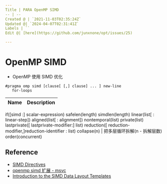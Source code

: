 ```yaml
---
Title | PARA OpenMP SIMD
-- | --
Created @ | `2021-11-03T02:35:24Z`
Updated @| `2024-04-07T02:31:41Z`
Labels | ``
Edit @| [here](https://github.com/junxnone/opt/issues/25)

---
```


# OpenMP SIMD
- OpenMP 使用 SIMD 优化

```
#pragma omp simd [clause[ [,] clause] ... ] new-line 
   for-loops
```

Name | Description
-- | --
if([simd :] scalar-expression) 
safelen(length) 
simdlen(length) 
linear(list[ : linear-step]) 
aligned(list[ : alignment]) 
nontemporal(list) 
private(list) 
lastprivate([ lastprivate-modifier:] list) 
reduction([ reduction-modifier,]reduction-identifier : list) 
collapse(n) | 把多层循环拆解(n - 拆解层数)
order(concurrent)

## Reference
- [SIMD Directives](https://www.openmp.org/spec-html/5.0/openmpsu42.html)
- [openmp simd 扩展 - msvc](https://docs.microsoft.com/zh-cn/cpp/parallel/openmp/openmp-simd?view=msvc-160)
- [Introduction to the SIMD Data Layout Templates](https://www.intel.com/content/www/us/en/develop/documentation/cpp-compiler-developer-guide-and-reference/top/compiler-reference/libraries/introduction-to-the-simd-data-layout-templates.html)

